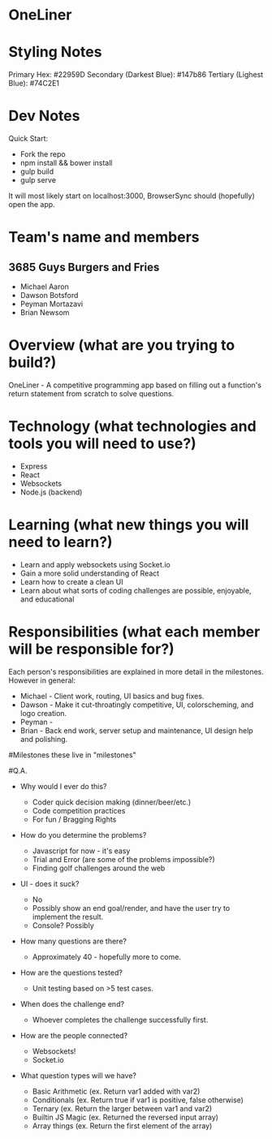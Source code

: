 # OneLiner
# Styling Notes
Primary Hex: #22959D
Secondary (Darkest Blue): #147b86
Tertiary (Lighest Blue): #74C2E1

# Dev Notes
Quick Start:
- Fork the repo
- npm install && bower install
- gulp build
- gulp serve

It will most likely start on localhost:3000, BrowserSync should (hopefully) open the app.


# Team's name and members
3685 Guys Burgers and Fries
----------------------
* Michael Aaron
* Dawson Botsford
* Peyman Mortazavi
* Brian Newsom

# Overview (what are you trying to build?)
OneLiner - A competitive programming app based on filling out a function's return statement from scratch to solve questions.

# Technology (what technologies and tools you will need to use?)
* Express
* React
* Websockets
* Node.js (backend)

# Learning (what new things you will need to learn?)
* Learn and apply websockets using Socket.io
* Gain a more solid understanding of React
* Learn how to create a clean UI
* Learn about what sorts of coding challenges are possible, enjoyable, and educational

# Responsibilities (what each member will be responsible for?)
Each person's responsibilities are explained in more detail in the milestones.  However in general:
* Michael - Client work, routing, UI basics and bug fixes. 
* Dawson - Make it cut-throatingly competitive, UI, colorscheming, and logo creation.
* Peyman -
* Brian - Back end work, server setup and maintenance, UI design help and polishing.

#Milestones
  these live in "milestones"
  
#Q.A.
- Why would I ever do this?
  * Coder quick decision making (dinner/beer/etc.)
  * Code competition practices
  * For fun / Bragging Rights

- How do you determine the problems?
  * Javascript for now - it's easy
  * Trial and Error (are some of the problems impossible?)
  * Finding golf challenges around the web

- UI - does it suck?
  * No
  * Possibly show an end goal/render, and have the user try to implement the result. 
  * Console? Possibly

- How many questions are there?
  * Approximately 40 - hopefully more to come.

- How are the questions tested?
  * Unit testing based on >5 test cases.

- When does the challenge end?
  * Whoever completes the challenge successfully first.

- How are the people connected?
  * Websockets!
  * Socket.io

- What question types will we have?
  * Basic Arithmetic (ex. Return var1 added with var2)
  * Conditionals (ex. Return true if var1 is positive, false otherwise) 
  * Ternary (ex. Return the larger between var1 and var2) 
  * Builtin JS Magic (ex. Returned the reversed input array)
  * Array things (ex. Return the first element of the array)

